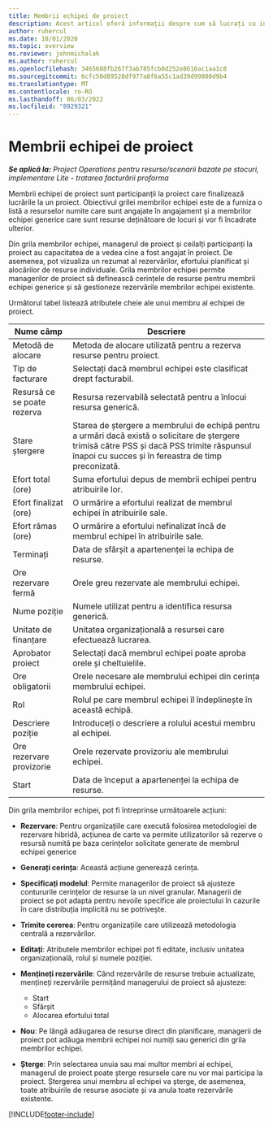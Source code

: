 ```yaml
---
title: Membrii echipei de proiect
description: Acest articol oferă informații despre cum să lucrați cu informațiile, atributele și programarea membrilor echipei de proiect.
author: ruhercul
ms.date: 10/01/2020
ms.topic: overview
ms.reviewer: johnmichalak
ms.author: ruhercul
ms.openlocfilehash: 3465688fb267f3ab785fcb0d252e8616ac1aa1c8
ms.sourcegitcommit: 6cfc50d89528df977a8f6a55c1ad39d99800d9b4
ms.translationtype: MT
ms.contentlocale: ro-RO
ms.lasthandoff: 06/03/2022
ms.locfileid: "8929321"
---
```

# <a name="project-team-members"></a>Membrii echipei de proiect

_**Se aplică la:** Project Operations pentru resurse/scenarii bazate pe stocuri, implementare Lite - tratarea facturării proforma_

Membrii echipei de proiect sunt participanții la proiect care finalizează lucrările la un proiect. Obiectivul grilei membrilor echipei este de a furniza o listă a resurselor numite care sunt angajate în angajament și a membrilor echipei generice care sunt resurse deținătoare de locuri și vor fi încadrate ulterior.

Din grila membrilor echipei, managerul de proiect și ceilalți participanți la proiect au capacitatea de a vedea cine a fost angajat în proiect. De asemenea, pot vizualiza un rezumat al rezervărilor, efortului planificat și alocărilor de resurse individuale. Grila membrilor echipei permite managerilor de proiect să definească cerințele de resurse pentru membrii echipei generice și să gestioneze rezervările membrilor echipei existente.

Următorul tabel listează atributele cheie ale unui membru al echipei de proiect.

| Nume câmp          | Descriere                                                                                                                                                                  |
|--------------------------|-----------------------------------------------------------------------------------------------------------------------------------------------------------------------------------|
| Metodă de alocare        | Metoda de alocare utilizată pentru a rezerva resurse pentru proiect.                                                                         |
| Tip de facturare             | Selectați dacă membrul echipei este clasificat drept facturabil.                                                                                                                                       |
| Resursă ce se poate rezerva        | Resursa rezervabilă selectată pentru a înlocui resursa generică.                                                                                                                   |
| Stare ștergere            | Starea de ștergere a membrului de echipă pentru a urmări dacă există o solicitare de ștergere trimisă către PSS și dacă PSS trimite răspunsul înapoi cu succes și în fereastra de timp preconizată. |
| Efort total (ore)     | Suma efortului depus de membrii echipei pentru atribuirile lor.                                                                                                                         |
| Efort finalizat (ore) | O urmărire a efortului realizat de membrul echipei în atribuirile sale.                                                                                           |
| Efort rămas (ore) | O urmărire a efortului nefinalizat încă de membrul echipei în atribuirile sale.                                                                                    |
| Terminați                   | Data de sfârșit a apartenenței la echipa de resurse.                                                                                                                                            |
| Ore rezervare fermă        | Orele greu rezervate ale membrului echipei.                                                                                                                                                                |
| Nume poziție            | Numele utilizat pentru a identifica resursa generică.                                                                                                                                   |
| Unitate de finanțare          | Unitatea organizațională a resursei care efectuează lucrarea.                                                                                                                      |
| Aprobator proiect         | Selectați dacă membrul echipei poate aproba orele și cheltuielile.                                                                                                                     |
| Ore obligatorii           | Orele necesare ale membrului echipei din cerința membrului echipei.                                                                                                                       |
| Rol                     | Rolul pe care membrul echipei îl îndeplinește în această echipă.                                                                                                                                |
| Descriere poziție     | Introduceți o descriere a rolului acestui membru al echipei.                                                                                                                             |
| Ore rezervare provizorie        | Orele rezervate provizoriu ale membrului echipei.                                                                                                                                                                 |
| Start                    | Data de început a apartenenței la echipa de resurse.                                                                                                                                          |

Din grila membrilor echipei, pot fi întreprinse următoarele acțiuni:

- **Rezervare**: Pentru organizațiile care execută folosirea metodologiei de rezervare hibridă, acțiunea de carte va permite utilizatorilor să rezerve o resursă numită pe baza cerințelor solicitate generate de membrul echipei generice
- **Generați cerința**: Această acțiune generează cerința.
- **Specificați modelul**: Permite managerilor de proiect să ajusteze contururile cerințelor de resurse la un nivel granular. Managerii de proiect se pot adapta pentru nevoile specifice ale proiectului în cazurile în care distribuția implicită nu se potrivește.
- **Trimite cererea**: Pentru organizațiile care utilizează metodologia centrală a rezervărilor.
- **Editați**: Atributele membrilor echipei pot fi editate, inclusiv unitatea organizațională, rolul și numele poziției.
- **Mențineți rezervările**: Când rezervările de resurse trebuie actualizate, mențineți rezervările permițând managerului de proiect să ajusteze:

    - Start
    - Sfârșit
    - Alocarea efortului total

- **Nou**: Pe lângă adăugarea de resurse direct din planificare, managerii de proiect pot adăuga membrii echipei noi numiți sau generici din grila membrilor echipei.
- **Șterge**: Prin selectarea unuia sau mai multor membri ai echipei, managerul de proiect poate șterge resursele care nu vor mai participa la proiect. Ștergerea unui membru al echipei va șterge, de asemenea, toate atribuirile de resurse asociate și va anula toate rezervările existente.


[!INCLUDE[footer-include](../includes/footer-banner.md)]